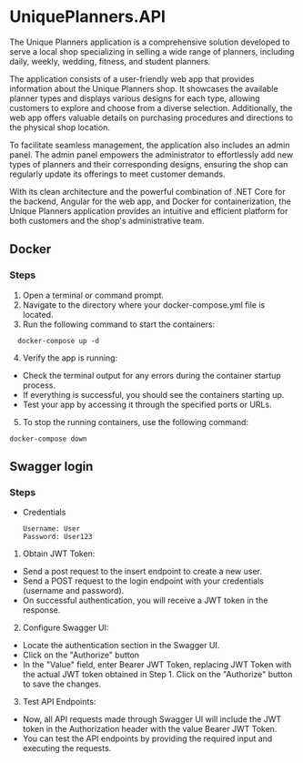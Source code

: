 # UniquePlanners.API

The Unique Planners application is a comprehensive solution developed to serve a local shop specializing in selling a wide range of planners, including daily, weekly, wedding, fitness, and student planners.

The application consists of a user-friendly web app that provides information about the Unique Planners shop. It showcases the available planner types and displays various designs for each type, allowing customers to explore and choose from a diverse selection. Additionally, the web app offers valuable details on purchasing procedures and directions to the physical shop location.

To facilitate seamless management, the application also includes an admin panel. The admin panel empowers the administrator to effortlessly add new types of planners and their corresponding designs, ensuring the shop can regularly update its offerings to meet customer demands.

With its clean architecture and the powerful combination of .NET Core for the backend, Angular for the web app, and Docker for containerization, the Unique Planners application provides an intuitive and efficient platform for both customers and the shop's administrative team.

## Docker
### Steps
1. Open a terminal or command prompt.
2. Navigate to the directory where your docker-compose.yml file is located.
3. Run the following command to start the containers:
```
  docker-compose up -d
```
4. Verify the app is running:
- Check the terminal output for any errors during the container startup process.
- If everything is successful, you should see the containers starting up.
- Test your app by accessing it through the specified ports or URLs.
5. To stop the running containers, use the following command:
```
docker-compose down
```

## Swagger login
### Steps
- Credentials
  
  ```
  Username: User
  Password: User123
  ```
1. Obtain JWT Token:
- Send a post request to the insert endpoint to create a new user.
- Send a POST request to the login endpoint with your credentials (username and password). 
- On successful authentication, you will receive a JWT token in the response.
2. Configure Swagger UI:
- Locate the authentication section in the Swagger UI.
- Click on the "Authorize" button
- In the "Value" field, enter Bearer JWT Token, replacing JWT Token with the actual JWT token obtained in Step 1.
  Click on the "Authorize" button to save the changes.
3. Test API Endpoints:
- Now, all API requests made through Swagger UI will include the JWT token in the Authorization header with the value Bearer JWT Token.
- You can test the API endpoints by providing the required input and executing the requests.
